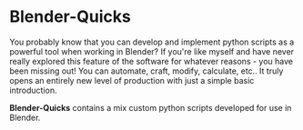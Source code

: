 # Blender-Quicks

You probably know that you can develop and implement python scripts as a powerful tool when working in Blender?
If you're like myself and have never really explored this feature of the software for whatever reasons - you have been missing out!
You can automate, craft, modify, calculate, etc.. It truly opens an entirely new level of production with just a simple basic introduction. 

**Blender-Quicks** contains a mix custom python scripts developed for use in Blender. 
